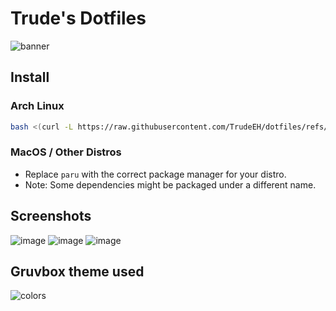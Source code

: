 # Trude's Dotfiles

![banner](images/banner.png)

## Install
### Arch Linux
```sh
bash <(curl -L https://raw.githubusercontent.com/TrudeEH/dotfiles/refs/heads/arch-sway/install.sh)
```
### MacOS / Other Distros
- Replace `paru` with the correct package manager for your distro.
- Note: Some dependencies might be packaged under a different name.

## Screenshots
![image](images/screenshot1.png)
![image](images/screenshot2.png)
![image](images/screenshot3.png)

## Gruvbox theme used
![colors](images/gruvbox.png)
